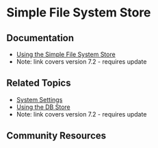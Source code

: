 # Simple File System Store

## Documentation

* [Using the Simple File System Store](https://portal.liferay.dev/docs/7-2/deploy/-/knowledge_base/d/using-the-simple-file-system-store)
* Note: link covers version 7.2 - requires update

## Related Topics

* [System Settings](https://learn.liferay.com/dxp/7.x/en/system-administration/system-settings/system-settings.html)
* [Using the DB Store](https://portal.liferay.dev/docs/7-2/deploy/-/knowledge_base/d/using-the-dbstore)
* Note: link covers version 7.2 - requires update

## Community Resources